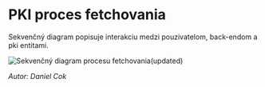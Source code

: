 # PKI proces fetchovania

Sekvenčný diagram popisuje interakciu medzi pouzivatelom, back-endom a pki entitami.

![Sekvenčný diagram procesu fetchovania(updated)](@site/static/img/fetching_sequence_updated.png)

*Autor: Daniel Cok*